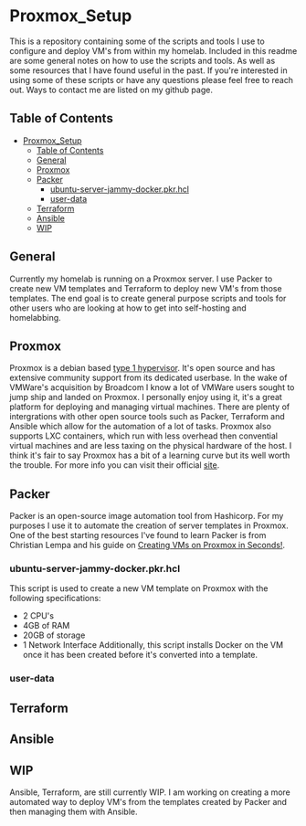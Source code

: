 # Proxmox_Setup
 
This is a repository containing some of the scripts and tools I use to configure and deploy VM's from within my homelab. Included in this readme are some general notes on how to use the scripts and tools. As well as some resources that I have found useful in the past. If you're interested in using some of these scripts or have any questions please feel free to reach out. Ways to contact me are listed on my github page. 

## Table of Contents

- [Proxmox_Setup](#proxmox_setup)
  * [Table of Contents](#table-of-contents)
  * [General](#general)
  * [Proxmox](#proxmox)
  * [Packer](#packer)
    - [ubuntu-server-jammy-docker.pkr.hcl](#ubuntu-server-jammy-docker.pkr.hcl)
    - [user-data](#user-data)
  * [Terraform](#terraform)
  * [Ansible](#ansible)
  * [WIP](#wip)

## General

Currently my homelab is running on a Proxmox server. I use Packer to create new VM templates and Terraform to deploy new VM's from those templates. The end goal is to create general purpose scripts and tools for other users who are looking at how to get into self-hosting and homelabbing.

## Proxmox

Proxmox is a debian based [type 1 hypervisor](https://en.wikipedia.org/wiki/Hypervisor#Classification). It's open source and has extensive community support from its dedicated userbase. In the wake of VMWare's acquisition by Broadcom I know a lot of VMWare users sought to jump ship and landed on Proxmox. I personally enjoy using it, it's a great platform for deploying and managing virtual machines. There are plenty of intergrations with other open source tools such as Packer, Terraform and Ansible which allow for the automation of a lot of tasks. Proxmox also supports LXC containers, which run with less overhead then convential virtual machines and are less taxing on the physical hardware of the host. I think it's fair to say Proxmox has a bit of a learning curve but its well worth the trouble. For more info you can visit their official [site](https://www.proxmox.com/en/proxmox-virtual-environment/overview).

## Packer

Packer is an open-source image automation tool from Hashicorp. For my purposes I use it to automate the creation of server templates in Proxmox. One of the best starting resources I've found to learn Packer is from Christian Lempa and his guide on [Creating VMs on Proxmox in Seconds!](https://www.youtube.com/watch?v=1nf3WOEFq1Y). 

### ubuntu-server-jammy-docker.pkr.hcl
This script is used to create a new VM template on Proxmox with the following specifications:
- 2 CPU's
- 4GB of RAM
- 20GB of storage
- 1 Network Interface
Additionally, this script installs Docker on the VM once it has been created before it's converted into a template.

### user-data

## Terraform

## Ansible

## WIP
Ansible, Terraform, are still currently WIP. I am working on creating a more automated way to deploy VM's from the templates created by Packer and then managing them with Ansible. 
